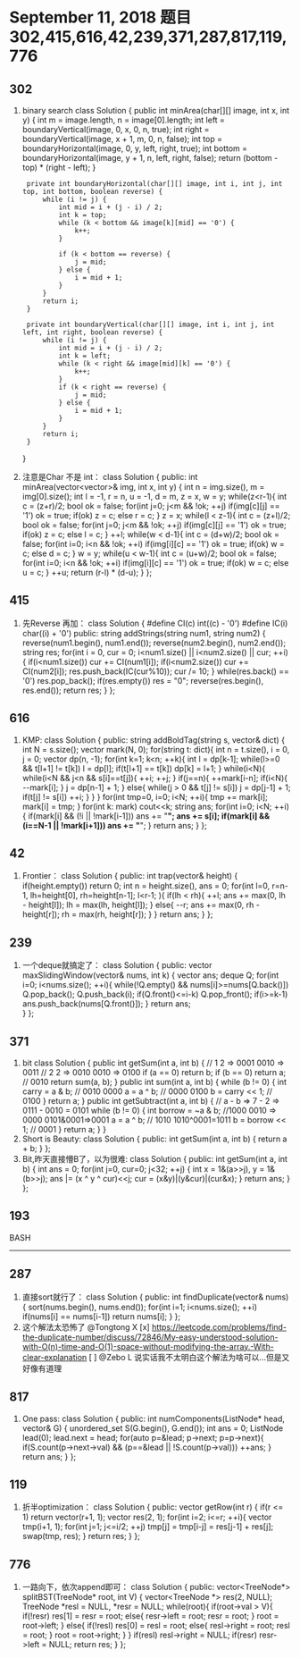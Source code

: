 # September 11, 2018 题目302,415,616,42,239,**371,287,817,119,776**

## **302**
1. binary search
    class Solution {
        public int minArea(char[][] image, int x, int y) {
            int m = image.length, n = image[0].length;
            int left = boundaryVertical(image, 0, x, 0, n, true);
            int right = boundaryVertical(image, x + 1, m, 0, n, false);
            int top = boundaryHorizontal(image, 0, y, left, right, true);
            int bottom = boundaryHorizontal(image, y + 1, n, left, right, false);
            return (bottom - top) * (right - left);
        }
        
        private int boundaryHorizontal(char[][] image, int i, int j, int top, int bottom, boolean reverse) {
            while (i != j) {
                int mid = i + (j - i) / 2;
                int k = top;
                while (k < bottom && image[k][mid] == '0') {
                    k++;
                }
                
                if (k < bottom == reverse) {
                    j = mid;
                } else {
                    i = mid + 1;
                }
            }
            return i;
        }
        
        private int boundaryVertical(char[][] image, int i, int j, int left, int right, boolean reverse) {
            while (i != j) {
                int mid = i + (j - i) / 2;
                int k = left;
                while (k < right && image[mid][k] == '0') {
                    k++;
                }
                if (k < right == reverse) {
                    j = mid;
                } else {
                    i = mid + 1;
                }
            }
            return i;
        }
    }
2. 注意是Char 不是 int：
    class Solution {
    public:
        int minArea(vector<vector<char>>& img, int x, int y) {
            int n = img.size(), m = img[0].size();
            int l = -1, r = n, u = -1, d = m, z = x, w = y;
            while(z<r-1){
                int c = (z+r)/2;
                bool ok = false;
                for(int j=0; j<m && !ok; ++j) if(img[c][j] == '1') ok = true;
                if(ok) z = c;
                else r = c;
            }
            z = x;
            while(l < z-1){
                int c = (z+l)/2;
                bool ok = false;
                for(int j=0; j<m && !ok; ++j) if(img[c][j] == '1') ok = true;
                if(ok) z = c;
                else l = c;
            }
            ++l;
            while(w < d-1){
                int c = (d+w)/2;
                bool ok = false;
                for(int i=0; i<n && !ok; ++i) if(img[i][c] == '1') ok = true;
                if(ok) w = c;
                else d = c;
            }
            w = y;
            while(u < w-1){
                int c = (u+w)/2;
                bool ok = false;
                for(int i=0; i<n && !ok; ++i) if(img[i][c] == '1') ok = true;
                if(ok) w = c;
                else u = c;
            }
            ++u;
            return (r-l) * (d-u);
        }
    };
## **415**
1. 先Reverse 再加：
    class Solution {
        #define CI(c) int((c) - '0')
        #define IC(i) char((i) + '0')
    public:
        string addStrings(string num1, string num2) {
            reverse(num1.begin(), num1.end());
            reverse(num2.begin(), num2.end());
            string res;
            for(int i = 0, cur = 0; i<num1.size() || i<num2.size() || cur; ++i){
                if(i<num1.size()) cur += CI(num1[i]);
                if(i<num2.size()) cur += CI(num2[i]);
                res.push_back(IC(cur%10));
                cur /= 10;
            }
            while(res.back() == '0') res.pop_back();
            if(res.empty()) res = "0";
            reverse(res.begin(), res.end());
            return res;
        }
    };
## **616**
1. KMP:
    class Solution {
    public:
        string addBoldTag(string s, vector<string>& dict) {
            int N = s.size();
            vector<int> mark(N, 0);
            for(string t: dict){
                int n = t.size(), i = 0, j = 0;
                vector<int> dp(n, -1);
                for(int k=1; k<n; ++k){
                    int l = dp[k-1];
                    while(l>=0 && t[l+1] != t[k]) l = dp[l];
                    if(t[l+1] == t[k]) dp[k] = l+1;
                }
                while(i<N){
                    while(i<N && j<n && s[i]==t[j]){
                        ++i;
                        ++j;
                    }
                    if(j==n){
                        ++mark[i-n];
                        if(i<N){
                            --mark[i];
                        }
                        j = dp[n-1] + 1;
                    }
                    else{
                        while(j > 0 && t[j] != s[i]) j = dp[j-1] + 1;
                        if(t[j] != s[i]) ++i;
                    }
                }
            }
            for(int tmp=0, i=0; i<N; ++i){
                tmp += mark[i];
                mark[i] = tmp;
            }
            for(int k: mark) cout<<k;
            string ans;
            for(int i=0; i<N; ++i){
                if(mark[i] && (!i || !mark[i-1])) ans += "<b>";
                ans += s[i];
                if(mark[i] && (i==N-1 || !mark[i+1])) ans += "</b>";
            }
            return ans;
        }
    };
## **42**
1. Frontier：
    class Solution {
    public:
        int trap(vector<int>& height) {
            if(height.empty()) return 0;
            int n = height.size(), ans = 0;
            for(int l=0, r=n-1, lh=height[0], rh=height[n-1]; l<r-1; ){
                if(lh < rh){
                    ++l;
                    ans += max(0, lh - height[l]);
                    lh = max(lh, height[l]);
                }
                else{
                    --r;
                    ans += max(0, rh - height[r]);
                    rh = max(rh, height[r]);
                }
            }
            return ans;
        }
    };
## **239**
1. 一个deque就搞定了：
    class Solution {
    public:
        vector<int> maxSlidingWindow(vector<int>& nums, int k) {
            vector<int> ans;
            deque<int> Q;
            for(int i=0; i<nums.size(); ++i){
                while(!Q.empty() && nums[i]>=nums[Q.back()]) Q.pop_back();
                Q.push_back(i);
                if(Q.front()<=i-k) Q.pop_front();
                if(i>=k-1) ans.push_back(nums[Q.front()]);
            }
            return ans;   
        }
    };
## **371**
1. bit
    class Solution {
        public int getSum(int a, int b) {
            // 1 2 => 0001 0010 => 0011
            // 2 2 => 0010 0010 => 0100
            if (a == 0) return b;
            if (b == 0) return a; // 0010
            return sum(a, b);
        }
        public int sum(int a, int b) {
            while (b != 0) {
                int carry = a & b; // 0010 0000
                a = a ^ b; // 0000 0100
                b = carry << 1; // 0100
            }
            return a;
        }
        public int getSubtract(int a, int b) {
            // a - b => 7 - 2 => 0111 - 0010 = 0101
            while (b != 0) {
                int borrow = ~a & b; //1000 0010 => 0000 0101&0001=>0001
                a = a ^ b; // 1010 1010^0001=1011
                b = borrow << 1; // 0001
            }
            return a;
        }
    }
2. Short is Beauty:
    class Solution {
    public:
        int getSum(int a, int b) {
            return a + b;
        }
    };
3. Bit,昨天直接懵B了，以为很难:
    class Solution {
    public:
        int getSum(int a, int b) {
            int ans = 0;
            for(int j=0, cur=0; j<32; ++j) {
                int x = 1&(a>>j), y = 1&(b>>j);
                ans |= (x ^ y ^ cur)<<j;
                cur = (x&y)|(y&cur)|(cur&x);
            }
            return ans;
        }
    };
## **193**

BASH
****
## **287**
1. 直接sort就行了：
    class Solution {
    public:
        int findDuplicate(vector<int>& nums) {
            sort(nums.begin(), nums.end());
            for(int i=1; i<nums.size(); ++i) if(nums[i] == nums[i-1]) return nums[i];
        }
    };
2. 这个解法太恐怖了 @Tongtong X 
[x] https://leetcode.com/problems/find-the-duplicate-number/discuss/72846/My-easy-understood-solution-with-O(n)-time-and-O(1)-space-without-modifying-the-array.-With-clear-explanation
[ ] @Zebo L 说实话我不太明白这个解法为啥可以…但是又好像有道理
## **817**
1. One pass:
    class Solution {
    public:
        int numComponents(ListNode* head, vector<int>& G) {
            unordered_set<int> S(G.begin(), G.end());
            int ans = 0;
            ListNode lead(0);
            lead.next = head;
            for(auto p=&lead; p->next; p=p->next){
                if(S.count(p->next->val) && (p==&lead || !S.count(p->val))) ++ans;
            }
            return ans;
        }
    };
## **119**
1. 折半optimization：
    class Solution {
    public:
        vector<int> getRow(int r) {
            if(r <= 1) return vector<int>(r+1, 1);
            vector<int> res(2, 1);
            for(int i=2; i<=r; ++i){
                vector<int> tmp(i+1, 1);
                for(int j=1; j<=i/2; ++j) tmp[j] = tmp[i-j] = res[j-1] + res[j];
                swap(tmp, res);
            }
            return res;
        }
    };
## **776**
1. 一路向下，依次append即可：
    class Solution {
    public:
        vector<TreeNode*> splitBST(TreeNode* root, int V) {
            vector<TreeNode *> res(2, NULL);
            TreeNode *resl = NULL, *resr = NULL;
            while(root){
                if(root->val > V){
                    if(!resr) res[1] = resr = root;
                    else{
                        resr->left = root;
                        resr = root;
                    }
                    root = root->left;
                }
                else{
                    if(!resl) res[0] = resl = root;
                    else{
                        resl->right = root;
                        resl = root;
                    }
                    root = root->right;
                }
            }
            if(resl) resl->right = NULL;
            if(resr) resr->left = NULL;
            return res;
        }
    };

